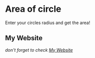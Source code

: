# Area of circle

Enter your circles radius and get the area!

## My Website

*don't forget to check [My Website](https://mortezashoeibi.github.io)*
